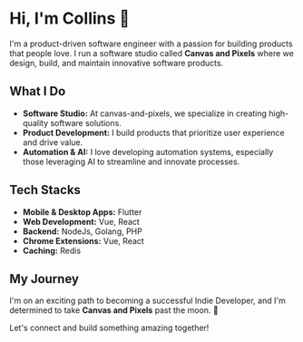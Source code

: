 # Hi, I'm Collins 👋

I'm a product-driven software engineer with a passion for building products that people love. I run a software studio called **Canvas and Pixels** where we design, build, and maintain innovative software products.

## What I Do

- **Software Studio:** At canvas-and-pixels, we specialize in creating high-quality software solutions.
- **Product Development:** I build products that prioritize user experience and drive value.
- **Automation & AI:** I love developing automation systems, especially those leveraging AI to streamline and innovate processes.

## Tech Stacks

- **Mobile & Desktop Apps:** Flutter
- **Web Development:** Vue, React
- **Backend:** NodeJs, Golang, PHP
- **Chrome Extensions:** Vue, React
- **Caching:** Redis  
 

## My Journey

I'm on an exciting path to becoming a successful Indie Developer, and I'm determined to take **Canvas and Pixels** past the moon. 🚀

Let's connect and build something amazing together!
